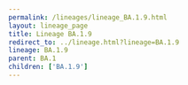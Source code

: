 ```yaml
---
permalink: /lineages/lineage_BA.1.9.html
layout: lineage_page
title: Lineage BA.1.9
redirect_to: ../lineage.html?lineage=BA.1.9
lineage: BA.1.9
parent: BA.1
children: ['BA.1.9']
---
```

